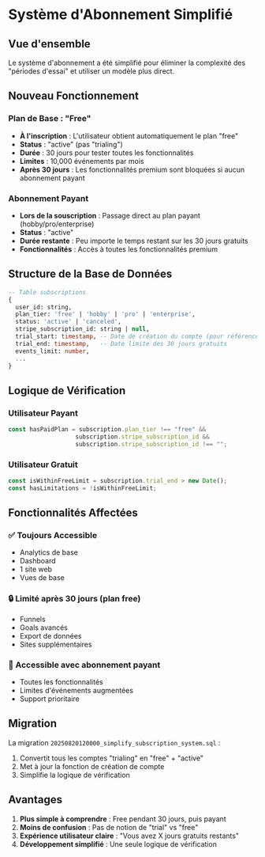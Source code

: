# Système d'Abonnement Simplifié

## Vue d'ensemble

Le système d'abonnement a été simplifié pour éliminer la complexité des "périodes d'essai" et utiliser un modèle plus direct.

## Nouveau Fonctionnement

### Plan de Base : "Free"

- **À l'inscription** : L'utilisateur obtient automatiquement le plan "free"
- **Status** : "active" (pas "trialing")
- **Durée** : 30 jours pour tester toutes les fonctionnalités
- **Limites** : 10,000 événements par mois
- **Après 30 jours** : Les fonctionnalités premium sont bloquées si aucun abonnement payant

### Abonnement Payant

- **Lors de la souscription** : Passage direct au plan payant (hobby/pro/enterprise)
- **Status** : "active"
- **Durée restante** : Peu importe le temps restant sur les 30 jours gratuits
- **Fonctionnalités** : Accès à toutes les fonctionnalités premium

## Structure de la Base de Données

```sql
-- Table subscriptions
{
  user_id: string,
  plan_tier: 'free' | 'hobby' | 'pro' | 'enterprise',
  status: 'active' | 'canceled',
  stripe_subscription_id: string | null,
  trial_start: timestamp, -- Date de création du compte (pour référence)
  trial_end: timestamp,   -- Date limite des 30 jours gratuits
  events_limit: number,
  ...
}
```

## Logique de Vérification

### Utilisateur Payant
```typescript
const hasPaidPlan = subscription.plan_tier !== "free" && 
                   subscription.stripe_subscription_id && 
                   subscription.stripe_subscription_id !== "";
```

### Utilisateur Gratuit
```typescript
const isWithinFreeLimit = subscription.trial_end > new Date();
const hasLimitations = !isWithinFreeLimit;
```

## Fonctionnalités Affectées

### ✅ Toujours Accessible
- Analytics de base
- Dashboard
- 1 site web
- Vues de base

### 🔒 Limité après 30 jours (plan free)
- Funnels
- Goals avancés
- Export de données
- Sites supplémentaires

### 💎 Accessible avec abonnement payant
- Toutes les fonctionnalités
- Limites d'événements augmentées
- Support prioritaire

## Migration

La migration `20250820120000_simplify_subscription_system.sql` :

1. Convertit tous les comptes "trialing" en "free" + "active"
2. Met à jour la fonction de création de compte
3. Simplifie la logique de vérification

## Avantages

1. **Plus simple à comprendre** : Free pendant 30 jours, puis payant
2. **Moins de confusion** : Pas de notion de "trial" vs "free"
3. **Expérience utilisateur claire** : "Vous avez X jours gratuits restants"
4. **Développement simplifié** : Une seule logique de vérification